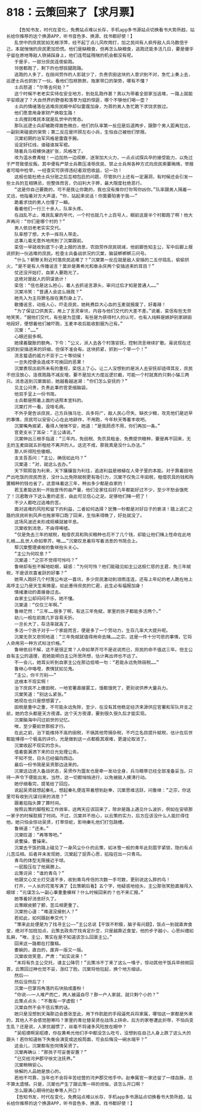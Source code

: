 # 818：云策回来了【求月票】
        【告知书友，时代在变化，免费站点难以长存，手机app多书源站点切换看书大势所趋，站长给你推荐的这个换源APP，听书音色多、换源、找书都好使！】
       乱世中的庶民犹如无根浮萍，经不起丁点儿风吹雨打，加之民间有人疯传敌人兵马数倍于己，本就惴惴的庶民更加恐慌。他们是缺粮食，但再怎么缺粮食，逃跑还能多活几日，要是傻乎乎留在原地等敌人铁骑踩身上，他们连苟延残喘的机会都没有呢。
       于是乎，一部分庶民连夜偷跑。
       邻居都跑了，剩下的也想拔腿跑路。
       逃跑的人多了，在田间劳作的人影就少了，负责农田这块的人意识到不对，急忙上奏上去，巡逻士兵也抓到了一伙。看他们包袱款款，拖家带口的架势，哪有不懂？
       士兵怒道：“尔等去何处？”
       这个时候不老老实实待在安全地方，到处乱跑作甚？真以为带着全部家当逃难，一路上就能平安顺遂了？大自然界的野兽和落草为寇的悍匪，哪个不够他们喝一壶？
       士兵的情绪落在逃难庶民眼中却似雷霆加身，为首的男人急忙跪下求饶求放过。
       他们愿意用身家财产换取生路！
       士兵搜刮难民本就是乱世中的常态。
       那队巡逻士兵却被跪得面色微白，他们的队率第一反应是后退两步，跟那个男人距离拉远，一副别来碰瓷的架势；第二反应是环顾左右小兵，生怕自己被他们举报。
       沉棠初期的治军风格是雷霆手腕。
       设定好红线，谁碰谁挨军棍。
       随着兵马规模快速扩张，风格改了。
       改为温水煮青蛙！一边加热一边观察，逐渐加大火力，一点点试探兵卒的接受能力，以免过于严苛致使反叛。其中便有严禁士兵欺压凌辱庶民、禁止士兵用各种方式向庶民索要贿赂，举报者可暗中检举，一经查实可获得违纪者双倍收益，记一功！
       这般也能杜绝士兵分赃之后互相包庇的问题，尽管执行上还有一定漏洞，有时候还会引发一些士兵的互相猜忌，但整体而言，仍旧利大于弊，最大限度杜绝恶行。
       “这是你自己要跪的，可不是我让你跪的，我也没有推你打你骂你凶你。”队率跟男人隔着一丈远，他指着对方大声道，“你，站起来说话！你莫要陷害于我——”
       跪着求饶的男人也懵了一瞬。
       看着他们一行三十余人，队率头疼。
       在战乱不止，难民乱窜的年代，一个村也就几十上百号人，眼前这是半个村都跑了啊！他大声再问：“你们是哪个村的？”
       男人依旧老老实实交代。
       队率想了想，大手一挥将人带走。
       这事儿毫无意外地闹到了沉棠跟前。
       栾信一早就收到底下小吏上报的消息，农田劳作庶民锐减，他前脚告知主公，军中后脚上报说抓到一伙逃难的庶民。检查士兵备战状况的沉棠，脑袋梆梆梆三问号。
       “什么？朝黎关附近村落庶民逃难了？”沉棠第一反应就是敌人安插的二五仔捣乱，偷偷拱火，“是不是有人传播谣言？莫非是黄希光和章永庆两个安插进来的耳目？”
       仗还没开始打，自家人要跑光了。
       这绝对是敌人的阴谋诡计！
       栾信：“信也是这么担心，着人去抓谣言源头，审问过后才知是普通人……”
       沉棠冷笑：“普通人会这么搞我？”
       她先入为主将罪名按在黄烈身上了。
       散播谣言，动摇人心，吓走庶民，她耗费巨大心血的玉麦就报废了，好毒辣！
       “为了保证口供真实，用上了言灵审讯，内容与他们交代的大差不差。”说着，栾信有些无奈地笑笑，“据他们交代，有些是为显摆，有些是为获得村人的认可，也有人纯粹是嫉妒别家耕田地段好，便想着他们被吓跑，玉麦丰收后能收割据为己有。”
       沉棠：“……”
       心眼还挺多啊。
       她揉着酸胀的额角，下令：“公义，派人去各个村落安抚，控制流言继续扩散。虽说现在还没抓到安插进来的奸细，但保不准会有。这块抓紧，抓到一个宰一个！”
       流言蜚语的威力不亚于二十等彻侯！
       一旦失控便会造成不可挽回的恶果！
       沉棠表现出前所未有的重视，栾信上了心。让二人没想到的是派人去安抚却适得其反，庶民不但没放心，连夜跑路不减反增。要不是加大力度巡逻拦截，可能一个村就真的只剩小猫三两只。消息送到沉棠面前，她越看越迷湖：“你们怎么安抚的？”
       见主公问责，负责此事的官吏缩脑袋。
       他双手呈上一份书简。
       士兵都是照着上面的话照本宣科的。
       沉棠打开一看，没啥毛病。
       不外乎是告诉庶民，己方兵强马壮、兵多将广，敌人民心尽失、缺衣少粮，攻克他们是迟早的事情，庶民可以安安心心在此地耕作，不用跑，今年秋天等着丰收吧。
       沉棠嘴角抿紧，看得人惴惴不安，她道：“是我顾虑不周，你们再加一条。”
       官吏支长了耳朵：“主公请说。”
       沉棠伸出三根手指道：“三年内，免田税、免农具租金、免费提供粮种，要是再不回来，无主的玉麦田就五折租给不离开的人。这还不成，那我真是没什么办法。”
       那人听得险些傻眼。
       支支吾吾问：“主公，确信如此吗？”
       沉棠道：“对，就这么去办。”
       天下熙熙皆为利来，天下攘攘皆为利往，追逐利益是根植在人骨子里的本能。对于靠着田地产出吃饭的庶民而言，没什么比免除赋税更有吸引力，沉棠不仅免三年田税，租借农具的钱和购置粮种的钱也省了。这意味着这三年，种出多少都是自家的！
       若玉麦能达到一开始宣传的亩产量，他们全家往后好几年都能好过不少，至少不愁会饿死了！沉君敢许下这么重的诺言，由此可见信心之足。足够他们赌一把了！
       不少人都吃过逃难的苦。
       面对逃难的风险和留下的利益，二者如何选择？犹豫一秒都是对好日子的亵渎！踏上逃亡之路的庶民听到风声也拖家带口跑了回来，生怕来得晚了，好处就没了。
       这场风波还未形成规模就被平息。
       沉棠收到消息，不由得唏嘘。
       “仅是免去三年的赋税，租借农具和购买粮种也花不了几个钱，却能让他们赌上性命在此地扎根……乱世人命如草芥，唉……”沉棠叹息着将写着消息的书简合上。
       帮沉棠整理桌桉的鲁继抬头关心。
       “主公为何叹息？”
       沉棠道：“之宗不觉得可怜吗？”
       鲁继却有些不解地眨眼，疑惑：“为何可怜？他们能碰见如主公这般仁慈的主君，免三年赋税，不是该欢喜雀跃的好事？”
       她带人跑好几个村落公布这一喜讯，多少庶民激动到泪雨连连，还有上年纪的老人跪在地上高呼主公乃是天生紫微星。如此善待庶民的仁君，此生必有福报加身！
       情绪激动的直接昏过去。
       自家主公却闷闷不乐，她不懂。
       沉棠道：“仅仅三年啊。”
       鲁继茫然：“三年……很多了啊，有这三年免赋，家里的孩子都能多活两个。”
       幼儿一般在前面几岁容易夭折。
       一旦长大了，存活率就高了。
       多活一个孩子对于一个家庭而言，便是多了一个劳动力，生存几率大大提升呢。
       沉棠无奈又悲悯地道：“三年免赋就值得用命去赌……之宗，这是一件十分可悲的事情，它将人命用另一种方式标注价格。”
       鲁继依旧不解，这不是很正常？人命如草芥可不是说说而已，庶民的命不值这三年。但主公自有主公的道理，若她能明白主公所思所想，估计离出师也不远了。
       不一会儿，她耳尖听到自家主公在那边低喃一句：“若能永远免除田税……”
       鲁继心中咯噔，表情犹如见鬼。
       “主公，你千万别——”
       这根本不现实啊！
       治下庶民不上缴田税，一地官署直接罢工，饿都饿死了，更别说供养大量兵力。
       沉棠笑道：“别这么紧张。”
       她现在也只是想想罢了。
       田税是重中之重，不可能永远免除，至少，在没有其他稳定经济来源供应官署和军队开支之前，她的念头都是天方夜谭。这个天方夜谭，要到很久很久后才能实现。
       沉棠脑海中闪过前世的记忆。
       唉，至少要前世那般才行。
       在此之前，治下能维持不高的田税，不搞其他苛捐杂税，不巧立名目提升赋税，估计在后世都能博得一个极高的评价。光是做到这一点都极其艰难，更遑论取消了。
       沉棠收起不现实的念头。
       借着窗漏洒下来的日光处理公务。
       不知不觉，日头已经偏向西边。
       最后一份书简是吴贤那边送来的。
       沉棠这边进入备战状态，吴贤作为盟友也是牵一发动全身，兵马粮草已经全部准备妥当，只待一声令下便能出发。当然，这一切都悄悄进行，以免被敌人摸清行动。
       她仔细看完，提笔给了回应。
       说起吴贤就想起秦礼，想起秦礼便连带着想到赵奉，沉棠思维活跃，问鲁继：“之宗，你这里可有收到元谋归来的消息？”
       跟着掐指头算了算时间。
       按照云策的脚程和工作效率，这两天应该回来了，除非是路上遇见什么波折，例如在安顿那一家子的时候耽搁了时间。不过，沉棠并不担心，以云策的实力，后方应该没什么人能拦得住他。她只怕会惊动吴贤，打草惊蛇，影响秦礼他们打包跳槽。
       鲁继道：“还未。”
       沉棠叹道：“再等等吧。”
       说曹操，曹操来。
       沉棠去干饭的路上碰见了一身风尘仆仆的云策，如冰雪一般的青年此刻眉宇紧锁，隐约有点儿苦瓜相。后者并未发现她，沉棠起了捉弄心思，掐指召出一只青鸟。
       青鸟的体型无限接近于球。
       一屁股压在了他肩膀上。
       云策诧异：“谁的青鸟？”
       他跟文心文士打交道不多，收到青鸟传信的次数一手可数，更别说这么胖的鸟！
       打开，一人长的花笺写满了【云策朝后看】五个字，他疑惑地扭头，主公那张笑脸直接闯入眼球：“元谋怎么一副心事重重模样？什么时候回来的？也不来汇报。”
       她等着好消息好久了。
       云策眼皮颤了颤，苦瓜相更重了。
       沉棠担心道：“难道没接到人？”
       若如此，如何跟赵奉交代？
       “策来此处便是为了找寻主公——”主公总说【干饭不积极，脑子有问题】，饭点一到就直奔食堂，绝对不加班加点，云策去政务厅找肯定扑空，只是越靠近食堂，他的步子越小，心思纠缠如乱麻，“唉，主公，策实在是不知道该怎么回禀主公。”
       回来这一路都在打腹稿。
       委婉的，直白的，废弃一版又一版。
       沉棠收敛笑意，严肃：“如实说来！”
       “末将有负主公交托，请主公降罚！”云策冷不丁来了这么一嗓子，惊动其他干饭兵卒频频回首，云策回过神也觉不妥，涨红了脸。沉棠将他拉起，换个地方细谈。
       然后——
       然后没然后了！
       沉棠一巴掌将角落的石块拍成齑粉！
       “你说——一人难产而亡，两人被逼自尽？那一户人家就、就只剩个小的？”
       云策点点头：“不敢有一字虚假！”
       沉棠自然不会不信云策的话。
       她只是没想到天海那边会嚣张至此，用下作肮脏的手段逼死兵将家属，哪怕这一家都是外来的，其他人不会感觉胆寒吗？家里的青壮替吴贤在战场上拼命，后方的家卷遭此折辱，不怕兵变生乱？还是说，人家优越惯了，丝毫不将诸多风险放在眼中？
       “吴昭德啊吴昭德，你在黄希光他们手中都没怎么吃亏，没想到在自己人身上跌了这么大的跟头！若你知道帐下失衡会演变成这般局面，可会后悔没一碗水端平？”
       这会儿，沉棠都有些同情吴贤了。
       沉棠再确认：“那孩子可妥善安置？”
       “已交给河尹郡守徐文注抚养。”
       沉棠稍稍安心。
       徐解的人品她是放心的。
       若他不可靠，当年也不会将辛苦经营的河尹郡交他手中。赵奉属官一家还留了一缕血脉，总不算太遗憾。只是，沉棠也产生了跟云策一样的烦恼，该怎么开口啊？
       怎么跟满心期待的赵奉等人开口？
       【告知书友，时代在变化，免费站点难以长存，手机app多书源站点切换看书大势所趋，站长给你推荐的这个换源APP，听书音色多、换源、找书都好使！】